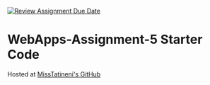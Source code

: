 [![Review Assignment Due Date](https://classroom.github.com/assets/deadline-readme-button-24ddc0f5d75046c5622901739e7c5dd533143b0c8e959d652212380cedb1ea36.svg)](https://classroom.github.com/a/7kKA03Up)
# WebApps-Assignment-5 Starter Code
Hosted at [MissTatineni's GitHub](https://44-563-webapps-f23.github.io/44563-webapps-f23-assignment5-MissTatineni/cities.html)
